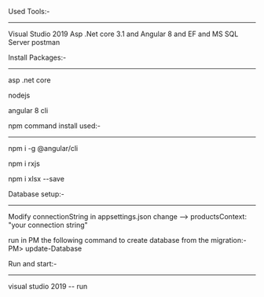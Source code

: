 Used Tools:-
_____________
Visual Studio 2019
Asp .Net core 3.1 and Angular 8 and EF and MS SQL Server
postman




Install Packages:-
_________________
asp .net core

nodejs

angular 8 cli




npm command install used:-
___________________________

npm i -g @angular/cli

npm i rxjs

npm i xlsx --save



Database setup:-
_________________
Modify connectionString in appsettings.json
change --> productsContext: "your connection string"

run in PM the following command to create database from the migration:-
PM> update-Database




Run and start:-
_______________
visual studio 2019 -- run



